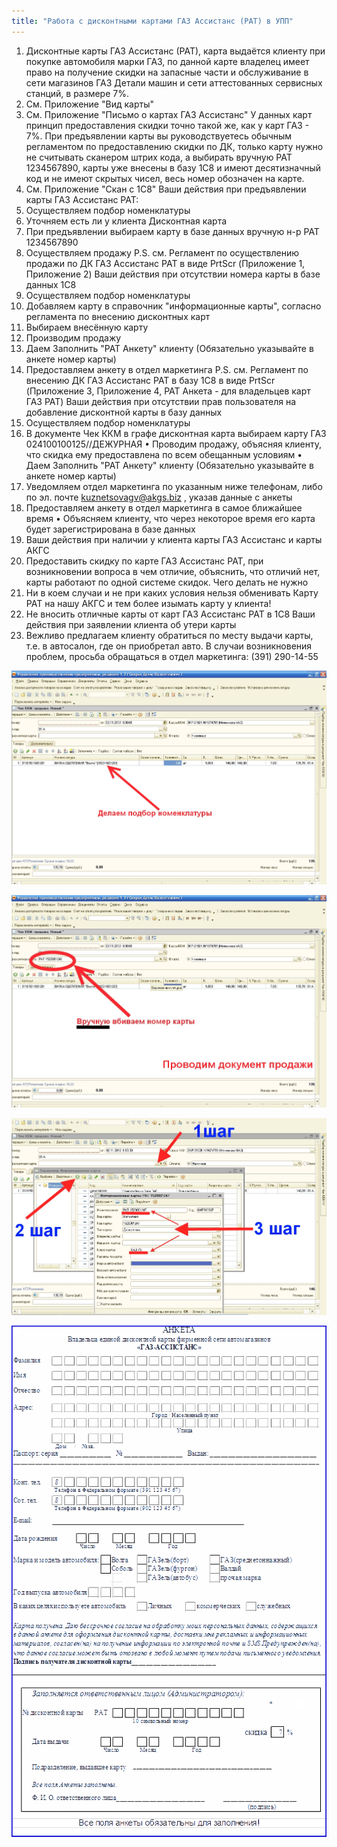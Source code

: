 ```yaml
---
title: "Работа с дисконтными картами ГАЗ Ассистанс (РАТ) в УПП"
---
```


1. Дисконтные карты ГАЗ Ассистанс (РАТ), карта выдаётся клиенту при покупке автомобиля марки ГАЗ, по данной карте владелец имеет право на получение скидки на запасные части и обслуживание в сети магазинов ГАЗ Детали машин и сети аттестованных сервисных станций, в размере 7%.
2. См. Приложение "Вид карты"
3.  См. Приложение "Письмо о картах ГАЗ Ассистанс" У данных карт принцип предоставления скидки точно такой же, как у карт ГАЗ - 7%. При предъявлении карты вы руководствуетесь обычным регламентом по предоставлению скидки по ДК, только карту нужно не считывать сканером штрих кода, а выбирать вручную РАТ 1234567890, карты уже внесены в базу 1С8 и имеют десятизначный код и не имеют скрытых чисел, весь номер обозначен на карте.
4. См. Приложение "Скан с 1С8" Ваши действия при предъявлении карты ГАЗ Ассистанс РАТ:
5. Осуществляем подбор номенклатуры
6. Уточняем есть ли у клиента Дисконтная карта
7. При предъявлении выбираем карту в базе данных вручную н-р РАТ 1234567890
8. Осуществляем продажу P.S. см. Регламент по осуществлению продажи по ДК ГАЗ Ассистанс РАТ в виде PrtScr (Приложение 1, Приложение 2) Ваши действия при отсутствии номера карты в базе данных 1С8
9. Осуществляем подбор номенклатуры
10. Добавляем карту в справочник "информационные карты", согласно регламента по внесению дисконтных карт
11. Выбираем внесённую карту
12. Производим продажу
13. Даем Заполнить "РАТ Анкету" клиенту (Обязательно указывайте в анкете номер карты)
14. Предоставляем анкету в отдел маркетинга P.S. см. Регламент по внесению ДК ГАЗ Ассистанс РАТ в базу 1С8 в виде PrtScr (Приложение 3, Приложение 4, РАТ Анкета - для владельцев карт ГАЗ РАТ) Ваши действия при отсутствии прав пользователя на добавление дисконтной карты в базу данных
15. Осуществляем подбор номенклатуры
16. В документе Чек ККМ в графе дисконтная карта выбираем карту ГАЗ 024100100125//ДЕЖУРНАЯ • Проводим продажу, объясняя клиенту, что скидка ему предоставлена по всем обещанным условиям • Даем Заполнить "РАТ Анкету" клиенту (Обязательно указывайте в анкете номер карты)
17. Уведомляем отдел маркетинга по указанным ниже телефонам, либо по эл. почте kuznetsovagv@akgs.biz , указав данные с анкеты
18. Предоставляем анкету в отдел маркетинга в самое ближайшее время • Объясняем клиенту, что через некоторое время его карта будет зарегистрирована в базе данных
19. Ваши действия при наличии у клиента карты ГАЗ Ассистанс и карты АКГС
20. Предоставить скидку по карте ГАЗ Ассистанс РАТ, при возникновении вопроса в чем отличие, объяснить, что отличий нет, карты работают по одной системе скидок. Чего делать не нужно
21. Ни в коем случаи и не при каких условия нельзя обменивать Карту РАТ на нашу АКГС и тем более изымать карту у клиента!
22. Не вносить отличные карты от карт ГАЗ Ассистанс РАТ в 1С8 Ваши действия при заявлении клиента об утери карты
23. Вежливо предлагаем клиенту обратиться по месту выдачи карты, т.е. в автосалон, где он приобретал авто. В случаи возникновения проблем, просьба обращаться в отдел маркетинга: (391) 290-14-55

![](_attach/lu902410czv_tmp_8731c7e39b804686.jpg)

![](_attach/lu902410czv_tmp_a6608a431656516f.jpg)

![](_attach/lu902410czv_tmp_c1cf8a4db144da72.jpg)

![](_attach/lu902410czv_tmp_e924ad1472316566.gif)
